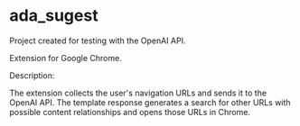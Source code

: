 # ada_sugest

Project created for testing with the OpenAI API.

Extension for Google Chrome.

Description:

The extension collects the user's navigation URLs and sends it to the OpenAI API.
The template response generates a search for other URLs with possible content relationships and opens those URLs in Chrome.

